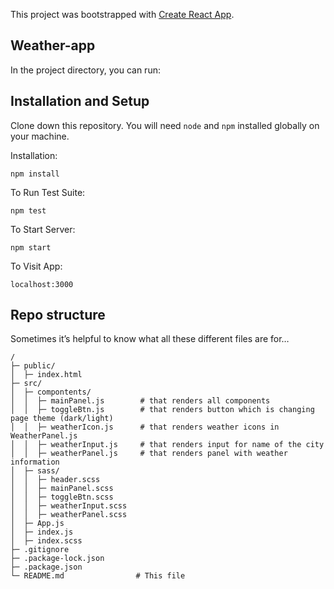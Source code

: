 This project was bootstrapped with [Create React App](https://github.com/facebook/create-react-app).

## Weather-app

In the project directory, you can run:

## Installation and Setup
Clone down this repository. You will need `node` and `npm` installed globally on your machine.  

Installation:

`npm install`  

To Run Test Suite:  

`npm test`  

To Start Server:

`npm start`  

To Visit App:

`localhost:3000`  



## Repo structure
Sometimes it’s helpful to know what all these different files are for…

```
/
├─ public/
│  ├─ index.html  
├─ src/   
│  ├─ compontents/
│  │  ├─ mainPanel.js        # that renders all components 
│  │  ├─ toggleBtn.js        # that renders button which is changing page theme (dark/light)
│  │  ├─ weatherIcon.js      # that renders weather icons in WeatherPanel.js
│  │  ├─ weatherInput.js     # that renders input for name of the city
│  │  ├─ weatherPanel.js     # that renders panel with weather information
│  ├─ sass/    
│  │  ├─ header.scss
│  │  ├─ mainPanel.scss
│  │  ├─ toggleBtn.scss
│  │  ├─ weatherInput.scss
│  │  ├─ weatherPanel.scss
│  ├─ App.js
│  ├─ index.js
│  ├─ index.scss
├─ .gitignore 
├─ .package-lock.json 
├─ .package.json 
└─ README.md                # This file
```
